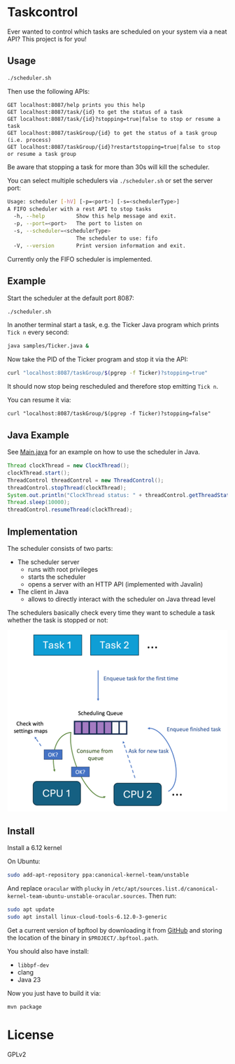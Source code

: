 Taskcontrol
===========

Ever wanted to control which tasks are scheduled on your system via a neat API?
This project is for you!

## Usage

```sh
./scheduler.sh
```

Then use the following APIs:

```
GET localhost:8087/help prints you this help
GET localhost:8087/task/{id} to get the status of a task
GET localhost:8087/task/{id}?stopping=true|false to stop or resume a task
GET localhost:8087/taskGroup/{id} to get the status of a task group (i.e. process)
GET localhost:8087/taskGroup/{id}?restartstopping=true|false to stop or resume a task group
```

Be aware that stopping a task for more than 30s will kill the scheduler.

You can select multiple schedulers via `./scheduler.sh` or set the server port:

```sh
Usage: scheduler [-hV] [-p=<port>] [-s=<schedulerType>]
A FIFO scheduler with a rest API to stop tasks
  -h, --help          Show this help message and exit.
  -p, --port=<port>   The port to listen on
  -s, --scheduler=<schedulerType>
                      The scheduler to use: fifo
  -V, --version       Print version information and exit.
```

Currently only the FIFO scheduler is implemented.

## Example

Start the scheduler at the default port 8087:
```sh
./scheduler.sh
```

In another terminal start a task, e.g. the Ticker Java program which prints `Tick n` every second:
```sh
java samples/Ticker.java &
```
Now take the PID of the Ticker program and stop it via the API:
```sh
curl "localhost:8087/taskGroup/$(pgrep -f Ticker)?stopping=true"
```
It should now stop being rescheduled and therefore stop emitting `Tick n`.

You can resume it via:
```
curl "localhost:8087/taskGroup/$(pgrep -f Ticker)?stopping=false"
```

## Java Example

See [Main.java](src/main/java/me/bechberger/taskcontrol/Main.java) for an example on how to use the scheduler in Java.

```java
Thread clockThread = new ClockThread();
clockThread.start();
ThreadControl threadControl = new ThreadControl();
threadControl.stopThread(clockThread);
System.out.println("ClockThread status: " + threadControl.getThreadStatus(clockThread));
Thread.sleep(10000);
threadControl.resumeThread(clockThread);
```

## Implementation

The scheduler consists of two parts:

- The scheduler server
  - runs with root privileges
  - starts the scheduler
  - opens a server with an HTTP API (implemented with Javalin)
- The client in Java
  - allows to directly interact with the scheduler on Java thread level

The schedulers basically check every time they want to schedule a
task whether the task is stopped or not:

![Scheduler](img/stoppable_scheduler.png)

## Install

Install a 6.12 kernel

On Ubuntu:

```sh
sudo add-apt-repository ppa:canonical-kernel-team/unstable
```

And replace `oracular` with `plucky` in `/etc/apt/sources.list.d/canonical-kernel-team-ubuntu-unstable-oracular.sources`.
Then run:

```sh
sudo apt update
sudo apt install linux-cloud-tools-6.12.0-3-generic
```

Get a current version of bpftool by downloading it from [GitHub](https://github.com/libbpf/bpftool/releases)
and storing the location of the binary in `$PROJECT/.bpftool.path`.

You should also have install:

- `libbpf-dev`
- clang
- Java 23

Now you just have to build it via:

```sh
mvn package
```

License
=======
GPLv2